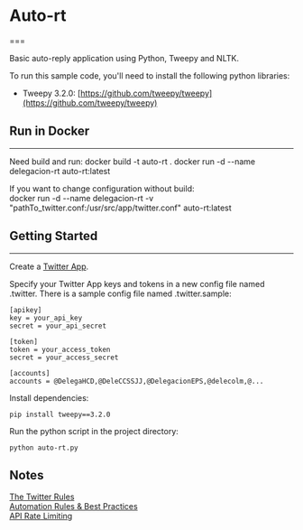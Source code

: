 # Auto-rt
===

Basic auto-reply application using Python, Tweepy and NLTK.

To run this sample code, you'll need to install the following python libraries:

- Tweepy 3.2.0: [https://github.com/tweepy/tweepy](https://github.com/tweepy/tweepy) 

## Run in Docker
---
Need build and run:
docker build -t auto-rt .
docker run -d --name delegacion-rt auto-rt:latest

If you want to change configuration without build:  
docker run -d --name delegacion-rt -v "pathTo_twitter.conf:/usr/src/app/twitter.conf" auto-rt:latest


## Getting Started
---
Create a [Twitter App](https://apps.twitter.com/).

Specify your Twitter App keys and tokens in a new config file named .twitter. There is a sample config file named .twitter.sample:

```
[apikey]
key = your_api_key
secret = your_api_secret

[token]
token = your_access_token
secret = your_access_secret

[accounts]
accounts = @DelegaHCD,@DeleCCSSJJ,@DelegacionEPS,@delecolm,@...

```

Install dependencies:

```
pip install tweepy==3.2.0
```

Run the python script in the project directory:

```
python auto-rt.py
```

Notes
-----


[The Twitter Rules](https://support.twitter.com/articles/18311-the-twitter-rules)<br/>
[Automation Rules & Best Practices](https://support.twitter.com/articles/76915)<br/>
[API Rate Limiting](https://dev.twitter.com/rest/public/rate-limits)